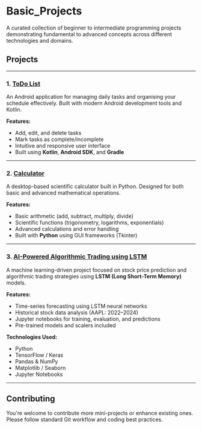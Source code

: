 # Basic_Projects

A curated collection of beginner to intermediate programming projects demonstrating fundamental to advanced concepts across different technologies and domains.

## Projects

---

### 1. [ToDo List](./TodoList)

An Android application for managing daily tasks and organising your schedule effectively. Built with modern Android development tools and Kotlin.

**Features:**
- Add, edit, and delete tasks  
- Mark tasks as complete/incomplete  
- Intuitive and responsive user interface  
- Built using **Kotlin**, **Android SDK**, and **Gradle**

---

### 2. [Calculator](./Calculator)

A desktop-based scientific calculator built in Python. Designed for both basic and advanced mathematical operations.

**Features:**
- Basic arithmetic (add, subtract, multiply, divide)  
- Scientific functions (trigonometry, logarithms, exponentials)  
- Advanced calculations and error handling  
- Built with **Python** using GUI frameworks (Tkinter)

---

### 3. [AI-Powered Algorithmic Trading using LSTM](./AI-Powered%20Algorithmic%20Trading%20Build%20using%20LSTM%20Model)

A machine learning-driven project focused on stock price prediction and algorithmic trading strategies using **LSTM (Long Short-Term Memory)** models.

**Features:**
- Time-series forecasting using LSTM neural networks  
- Historical stock data analysis (AAPL: 2022–2024)  
- Jupyter notebooks for training, evaluation, and predictions  
- Pre-trained models and scalers included  

**Technologies Used:**
- Python  
- TensorFlow / Keras  
- Pandas & NumPy  
- Matplotlib / Seaborn  
- Jupyter Notebooks

---

## Contributing

You're welcome to contribute more mini-projects or enhance existing ones. Please follow standard Git workflow and coding best practices.
